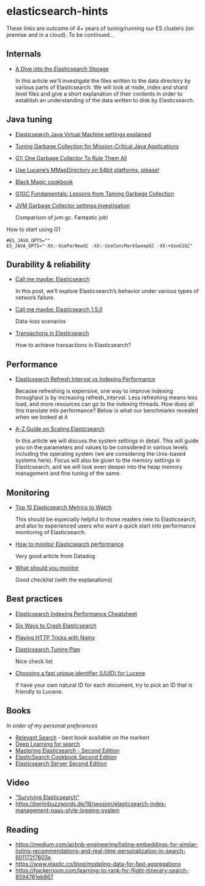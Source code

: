 # elasticsearch-hints

These links are outcome of 4+ years of tuning/running our ES clusters (on premise and in a cloud). To be continued...

## Internals

- [A Dive into the Elasticsearch Storage](https://www.found.no/foundation/dive-into-elasticsearch-storage/)
  
   In this article we'll investigate the files written to the data directory by various parts of Elasticsearch. We will look at node, index and shard level files and give a short explanation of their contents in order to establish an understanding of the data written to disk by Elasticsearch.


## Java tuning

- [Elasticsearch Java Virtual Machine settings explained](http://jprante.github.io/2012/11/28/Elasticsearch-Java-Virtual-Machine-settings-explained.html)
- [Tuning Garbage Collection for Mission-Critical Java Applications](http://blog.mgm-tp.com/2013/03/garbage-collection-tuning/)
- [G1: One Garbage Collector To Rule Them All](http://www.infoq.com/articles/G1-One-Garbage-Collector-To-Rule-Them-All)
- [Use Lucene’s MMapDirectory on 64bit platforms, please!](http://blog.thetaphi.de/)
- [Black Magic cookbook](http://product.hubspot.com/blog/g1gc-tuning-your-hbase-cluster)
- [G1GC Fundamentals: Lessons from Taming Garbage Collection](http://product.hubspot.com/blog/g1gc-fundamentals-lessons-from-taming-garbage-collection)
- [JVM Garbage Collector settings
investigation](https://tigase.tech/attachments/download/4808/GC-result.pdf)

    Comparison of jvm gc. Fantastic job!


How to start using G1
```
#ES_JAVA_OPTS=""
ES_JAVA_OPTS="-XX:-UseParNewGC -XX:-UseConcMarkSweepGC -XX:+UseG1GC"

```


## Durability & reliability

- [Call me maybe: Elasticsearch](https://aphyr.com/posts/317-call-me-maybe-elasticsearch)

   In this post, we’ll explore Elasticsearch’s behavior under various types of network failure.

- [Call me maybe: Elasticsearch 1.5.0](https://aphyr.com/posts/323-call-me-maybe-elasticsearch-1-5-0)

   Data-loss scenarios

- [Transactions in Elasticsearch](https://blog.codecentric.de/en/2014/10/transactions-elasticsearch/)

   How to achieve transactions in Elasticsearch?


## Performance

- [Elasticsearch Refresh Interval vs Indexing Performance](http://blog.sematext.com/2013/07/08/elasticsearch-refresh-interval-vs-indexing-performance/)

   Because refreshing is expensive, one way to improve indexing throughput is by increasing refresh_interval. Less refreshing means less load, and more resources can go to the indexing threads. How does all this translate into performance? Below is what our benchmarks revealed when we looked at it 

- [A-Z Guide on Scaling Elasticsearch](https://qbox.io/blog/a-z-guide-on-scaling-elasticsearch)

   In this article we will discuss the system settings in detail. This will guide you on the parameters and values to be considered in various levels including the operating system (we are considering the Unix-based systems here). Focus will also be given to the memory settings in Elasticsearch, and we will look even deeper into the heap memory management and fine tuning of the same.

## Monitoring

- [Top 10 Elasticsearch Metrics to Watch](http://blog.sematext.com/2015/05/05/top-10-elasticsearch-metrics-to-watch/)

   This should be especially helpful to those readers new to Elasticsearch, and also to experienced users who want a quick start into performance monitoring of Elasticsearch.

- [How to monitor Elasticsearch performance](https://www.datadoghq.com/blog/monitor-elasticsearch-performance-metrics/)

   Very good article from Datadog
   
- [What should you monitor](https://support.lucidworks.com/hc/en-us/articles/201298247-What-should-you-monitor)
   
   Good checklist (with the explanations)

## Best practices

- [Elasticsearch Indexing Performance Cheatsheet](https://blog.codecentric.de/en/2014/05/elasticsearch-indexing-performance-cheatsheet/)
- [Six Ways to Crash Elasticsearch](https://www.found.no/foundation/crash-elasticsearch/)
- [Playing HTTP Tricks with Nginx](https://www.elastic.co/blog/playing-http-tricks-nginx)
- [Elasticsearch Tuning Plan](https://gist.github.com/mrflip/5366376)

   Nice check list

- [Choosing a fast unique identifier (UUID) for Lucene](http://blog.mikemccandless.com/2014/05/choosing-fast-unique-identifier-uuid.html)
  
   If have your own natural ID for each document, try to pick an ID that is friendly to Lucene. 

## Books

*In order of my personal preferences*

- [Relevant Search](https://www.manning.com/books/relevant-search) - best book available on the markert
- [Deep Learning for search](https://www.manning.com/books/deep-learning-for-search)
- [Mastering Elasticsearch - Second Edition](http://www.amazon.co.uk/Mastering-Elasticsearch-Second-Rafal-Kuc/dp/1783553790)
- [ElasticSearch Cookbook Second Edition](http://www.amazon.co.uk/ElasticSearch-Cookbook-Second-Edition-Alberto/)
- [Elasticsearch Server Second Edition](http://www.amazon.co.uk/Elasticsearch-Server-Second-Edition-Rogozi/dp/1783980524/) 

## Video

- ["Surviving Elasticsearch"](https://www.youtube.com/watch?v=gT-L6r37SPA)
- https://berlinbuzzwords.de/18/session/elasticsearch-index-management-paas-style-logging-system

## Reading

- https://medium.com/airbnb-engineering/listing-embeddings-for-similar-listing-recommendations-and-real-time-personalization-in-search-601172f7603e
- https://www.elastic.co/blog/modeling-data-for-fast-aggregations
- https://hackernoon.com/learning-to-rank-for-flight-itinerary-search-8594761eb867

